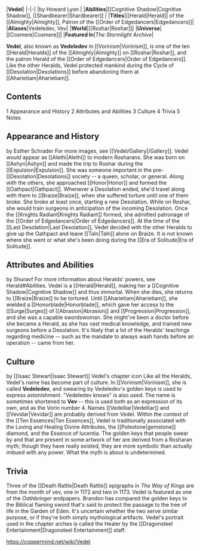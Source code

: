 |**Vedel**|
|-|-|
|by  Howard Lyon |
|**Abilities**|[[Cognitive Shadow\|Cognitive Shadow]], [[Shardbearer\|Shardbearer]] |
|**Titles**|[[Herald\|Herald]] of the [[Almighty\|Almighty]], Patron of the [[Order of Edgedancers\|Edgedancers]]|
|**Aliases**|Vedeledev, Vev|
|**World**|[[Roshar\|Roshar]]|
|**Universe**|[[Cosmere\|Cosmere]]|
|**Featured In**|*The Stormlight Archive*|

**Vedel**, also known as **Vedeledev** in [[Vorinism\|Vorinism]], is one of the ten [[Herald\|Heralds]] of the [[Almighty\|Almighty]] on [[Roshar\|Roshar]], and the patron Herald of the [[Order of Edgedancers\|Order of Edgedancers]]. Like the other Heralds, Vedel protected mankind during the Cycle of [[Desolation\|Desolations]] before abandoning them at [[Aharietiam\|Aharietiam]].

## Contents

1 Appearance and History
2 Attributes and Abilities
3 Culture
4 Trivia
5 Notes


## Appearance and History
 by  Esther Schrader 
For more images, see [[Vedel/Gallery\|/Gallery]].
Vedel would appear as [[Alethi\|Alethi]] to modern Rosharans. She was born on [[Ashyn\|Ashyn]] and made the trip to Roshar during the [[Expulsion\|Expulsion]]. She was someone important in the pre-[[Desolation\|Desolations]] society -- a queen, scholar, or general. Along with the others, she approached [[Honor\|Honor]] and formed the [[Oathpact\|Oathpact]]. Whenever a Desolation ended, she'd travel along with them to [[Braize\|Braize]], when she suffered torture until one of them broke. She broke at least once, starting a new Desolation.
While on Roshar, she would train surgeons in anticipation of the incoming Desolation. Once the [[Knights Radiant\|Knights Radiant]] formed, she admitted patronage of the [[Order of Edgedancers\|Order of Edgedancers]]. At the time of the [[Last Desolation\|Last Desolation]], Vedel decided with the other Heralds to give up the Oathpact and leave [[Taln\|Taln]] alone on Braize. It is not known where she went or what she's been doing during the [[Era of Solitude\|Era of Solitude]].


## Attributes and Abilities
 by  Shuravf 
For more information about Heralds' powers, see Herald#Abilities.
Vedel is a [[Herald\|Herald]], making her a [[Cognitive Shadow\|Cognitive Shadow]] and thus immortal. When she dies, she returns to [[Braize\|Braize]] to be tortured. Until [[Aharietiam\|Aharietiam]], she wielded a [[Honorblade\|Honorblade]], which gave her access to the [[Surge\|Surges]] of [[Abrasion\|Abrasion]] and [[Progression\|Progression]], and she was a capable swordswoman.
She might've been a doctor before she became a Herald, as she has vast medical knowledge, and trained new surgeons before a Desolation. It's likely that a lot of the Heralds' teachings regarding medicine -- such as the mandate to always wash hands before an operation -- came from her.

## Culture
 by [[Isaac Stewart\|Isaac Stewart]] Vedel's chapter icon
Like all the Heralds, Vedel's name has become part of culture. In [[Vorinism\|Vorinism]], she is called **Vedeledev**, and swearing by Vedeledev's golden keys is used to express astonishment. "Vedeledev knows" is also used. The name is sometimes shortened to **Vev** -- this is used both as an expression of its own, and as the Vorin number 4. Names [[Vedelliar\|Vedelliar]] and [[Vevidar\|Vevidar]] are probably derived from Vedel.
Within the context of the [[Ten Essences\|Ten Essences]], Vedel is traditionally associated with the Loving and Healing Divine Attributes, the [[Polestone\|gemstone]] diamond, and the Essence of lucentia.
The golden keys that people swear by and that are present in some artwork of her are derived from a Rosharan myth; though they have really existed, they are more symbolic than actually imbued with any power. What the myth is about is undetermined.

## Trivia
Three of the [[Death Rattle\|Death Rattle]] epigraphs in *The Way of Kings* are from the month of vev, one in 1172 and two in 1173.
Vedel is featured as one of the *Oathbringer* endpapers.
Brandon has compared the golden keys to the Biblical flaming sword that's said to protect the passage to the tree of life in the Garden of Eden. It's uncertain whether the two serve similar purpose, or if they're both simply mythological artifacts.
Vedel's portrait used in the chapter arches is called the Healer by the [[Dragonsteel Entertainment\|Dragonsteel Entertainment]] staff.


https://coppermind.net/wiki/Vedel